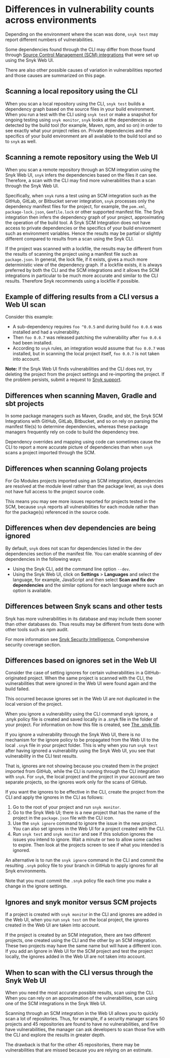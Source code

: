 # Differences in vulnerability counts across environments

Depending on the environment where the scan was done, `snyk test` may report different numbers of vulnerabilities.

Some dependencies found through the CLI may differ from those found through [Source Control Management (SCM) integrations](../../integrations/git-repository-scm-integrations/) that were set up using the Snyk Web UI.

There are also other possible causes of variation in vulnerabilities reported and those causes are summarized on this page.

## Scanning a local repository using the CLI

When you scan a local repository using the CLI, `snyk test` builds a dependency graph based on the source files in your build environment. When you run a test with the CLI using `snyk test` or make a snapshot for ongoing testing using `snyk monitor`, `snyk` looks at the dependencies as detected by the build tool (for example, Maven, npm, and so on) in order to see exactly what your project relies on. Private dependencies and the specifics of your build environment are all available to the build tool and so to `snyk` as well.

## Scanning a remote repository using the Web UI

When you scan a remote repository through an SCM integration using the Snyk Web UI, `snyk` infers the dependencies based on the files it can see. Therefore, a scan with the CLI may find more vulnerabilities than a scan through the Snyk Web UI.

Specifically, when `snyk` runs a test using an SCM integration such as the GitHub, GitLab, or Bitbucket server integration, `snyk` processes only the dependency manifest files for the project, for example, the `pom.xml`, `package-lock.json`, `Gemfile.lock` or other supported manifest file. The Snyk integration then infers the dependency graph of your project, approximating the operation of the build tool. A Snyk SCM Integration does not have access to private dependencies or the specifics of your build environment such as environment variables. Hence the results may be partial or slightly different compared to results from a scan using the Snyk CLI.

If the project was scanned with a lockfile, the results may be different from the results of scanning the project using a manifest file such as `package.json`. In general, the lock file, if it exists, gives a much more deterministic view of the dependency graph. If a lockfile exists, it is always preferred by both the CLI and the SCM integrations and it allows the SCM integrations in particular to be much more accurate and similar to the CLI results. Therefore Snyk recommends using a lockfile if possible.

## Example of differing results from a CLI versus a Web UI scan

Consider this example:

* A sub-dependency requires `foo ^0.0.5` and during build `foo 0.0.6` was installed and had a vulnerability.
* Then `foo 0.0.7` was released patching the vulnerability after `foo 0.0.6` had been installed.
* According to `snyk` rules, an integration would assume that `foo 0.0.7` was installed, but in scanning the local project itself, `foo 0.0.7` is not taken into account.

**Note:** If the Snyk Web UI finds vulnerabilities and the CLI does not, try deleting the project from the project settings and re-importing the project. If the problem persists, submit a request to [Snyk support](https://support.snyk.io/hc/en-us/requests/new).

## Differences when scanning Maven, Gradle and sbt projects

In some package managers such as Maven, Gradle, and sbt, the Snyk SCM Integrations with GitHub, GitLab, Bitbucket, and so on rely on parsing the manifest file(s) to determine dependencies, whereas these package managers frequently rely on code to build the dependency tree.

Dependency overrides and mapping using code can sometimes cause the CLI to report a more accurate picture of dependencies than when `snyk` scans a project imported through the SCM.&#x20;

## Differences when scanning Golang projects

For Go Modules projects imported using an SCM integration, dependencies are resolved at the module level rather than the package level, as `snyk` does not have full access to the project source code.

This means you may see more issues reported for projects tested in the SCM, because `snyk` reports all vulnerabilities for each module rather than for the package(s) referenced in the source code.

## Differences when dev dependencies are being ignored

By default, `snyk` does not scan for dependencies listed in the dev dependencies section of the manifest file. You can enable scanning of dev dependencies in the following ways:

* Using the Snyk CLI, add the command line option `--dev`.
* Using the Snyk Web UI, click on **Settings** > **Languages** and select the language, for example, JavaScript and then select **Scan and fix dev dependencies** and the similar options for each language where such an option is available.

## Differences between Snyk scans and other tests

Snyk has more vulnerabilities in its database and may include them sooner than other databases do. Thus results may be different from tests done with other tools such as npm audit.

For more information see [Snyk Security Intelligence](https://snyk.io/snyk-intelligence-security/), Comprehensive security coverage section.

## Differences based on ignores set in the Web UI

Consider the case of setting ignores for certain vulnerabilities in a GitHub-originated project. When the same project is scanned with the CLI, the vulnerabilities that were ignored in the Web UI were found again and the build failed.

This occurred because ignores set in the Web UI are not duplicated in the local version of the project.

When you ignore a vulnerability using the CLI command snyk ignore, a .snyk policy file is created and saved locally in a .snyk file in the folder of your project. For information on how this file is created, see [The .snyk file](the-.snyk-file.md).

If you ignore a vulnerability through the Snyk Web UI, there is no mechanism for the ignore policy to be propagated from the Web UI to the local `.snyk` file in your project folder. This is why when you run `snyk test` after having ignored a vulnerability using the Snyk Web UI, you see that vulnerability in the CLI test results.

That is, ignores are not showing because you created them in the project imported from GitHub, while the CLI is running through the CLI integration with `snyk`. For `snyk`, the local project and the project in your account are two separate projects, so the ignores work only for the scans of GitHub.

If you want the ignores to be effective in the CLI, create the project from the CLI and apply the ignores in the CLI as follows:

1. Go to the root of your project and run `snyk monitor`.
2. Go to the Snyk Web UI; there is a new project that has the name of the project in the `package.json` file with the CLI icon.
3. Use the `snyk ignore` command to ignore the issue in the new project. You can also set ignores in the Web UI for a project created with the CLI.&#x20;
4. Run `snyk test` and `snyk monitor` and see if this solution ignores the issues you intend to ignore. Wait a minute or two to allow some caches to expire. Then look at the projects screen to see if what you intended is ignored.

An alternative is to run the `snyk ignore` command in the CLI and commit the resulting `.snyk` policy file to your branch in GitHub to apply ignores for all Snyk environments.

Note that you must commit the `.snyk` policy file each time you make a change in the ignore settings.

## Ignores and snyk monitor versus SCM projects

If a project is created with `snyk monito`r in the CLI and ignores are added in the Web UI, when you run `snyk test` on the local project, the ignores created in the Web UI are taken into account.

If the project is created by an SCM integration, there are two different projects, one created using the CLI and the other by an SCM integration. These two projects may have the same name but will have a different icon. If you add an Ignore in Web UI for the SCM project and test the project locally, the ignores added in the Web UI are not taken into account.

## When to scan with the CLI versus through the Snyk Web UI

When you need the most accurate possible results, scan using the CLI. When you can rely on an approximation of the vulnerabilities, scan using one of the SCM integrations in the Snyk Web UI.

Scanning through an SCM integration in the Web UI allows you to quickly scan a lot of repositories. Thus, for example, if a security manager scans 50 projects and 45 repositories are found to have no vulnerabilities, and five have vulnerabilities, the manager can ask developers to scan those five with the CLI and explore the results in greater depth.

The drawback is that for the other 45 repositories, there may be vulnerabilities that are missed because you are relying on an estimate.
